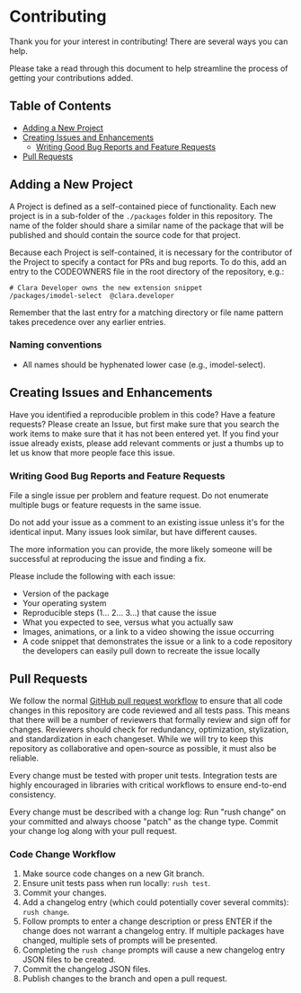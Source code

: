 # Contributing

Thank you for your interest in contributing! There are several ways you can help.

Please take a read through this document to help streamline the process of getting your contributions added.

## Table of Contents

- [Adding a New Project](#adding-a-new-project)
- [Creating Issues and Enhancements](#creating-issues-and-enhancements)
  - [Writing Good Bug Reports and Feature Requests](#writing-good-bug-reports-and-feature-requests)
- [Pull Requests](#pull-requests)

## Adding a New Project

A Project is defined as a self-contained piece of functionality. Each new project is in a sub-folder of the `./packages` folder in this repository. The name of the folder should share a similar name of the package that will be published and should contain the source code for that project.

Because each Project is self-contained, it is necessary for the contributor of the Project to specify a contact for PRs and bug reports. To do this, add an entry to the CODEOWNERS file in the root directory of the repository, e.g.:

    # Clara Developer owns the new extension snippet
    /packages/imodel-select  @clara.developer

Remember that the last entry for a matching directory or file name pattern takes precedence over any earlier entries.

### Naming conventions

- All names should be hyphenated lower case (e.g., imodel-select).

## Creating Issues and Enhancements

Have you identified a reproducible problem in this code? Have a feature requests? Please create an Issue, but first make sure that you search the work items to make sure that it has not been entered yet. If you find your issue already exists, please add relevant comments or just a thumbs up to let us know that more people face this issue.

### Writing Good Bug Reports and Feature Requests

File a single issue per problem and feature request. Do not enumerate multiple bugs or feature requests in the same issue.

Do not add your issue as a comment to an existing issue unless it's for the identical input. Many issues look similar, but have different causes.

The more information you can provide, the more likely someone will be successful at reproducing the issue and finding a fix.

Please include the following with each issue:

- Version of the package
- Your operating system
- Reproducible steps (1... 2... 3...) that cause the issue
- What you expected to see, versus what you actually saw
- Images, animations, or a link to a video showing the issue occurring
- A code snippet that demonstrates the issue or a link to a code repository the developers can easily pull down to recreate the issue locally

## Pull Requests

We follow the normal [GitHub pull request workflow](https://help.github.com/en/github/collaborating-with-issues-and-pull-requests/creating-a-pull-request) to ensure that all code changes in this repository are code reviewed and all tests pass. This means that there will be a number of reviewers that formally review and sign off for changes. Reviewers should check for redundancy, optimization, stylization, and standardization in each changeset. While we will try to keep this repository as collaborative and open-source as possible, it must also be reliable.

Every change must be tested with proper unit tests. Integration tests are highly encouraged in libraries with critical workflows to ensure end-to-end consistency.

Every change must be described with a change log: Run "rush change" on your committed and always choose "patch" as the change type. Commit your change log along with your pull request.

### Code Change Workflow

1. Make source code changes on a new Git branch.
2. Ensure unit tests pass when run locally: `rush test`.
3. Commit your changes.
4. Add a changelog entry (which could potentially cover several commits): `rush change`.
5. Follow prompts to enter a change description or press ENTER if the change does not warrant a changelog entry. If multiple packages have changed, multiple sets of prompts will be presented.
6. Completing the `rush change` prompts will cause a new changelog entry JSON files to be created.
7. Commit the changelog JSON files.
8. Publish changes to the branch and open a pull request.
